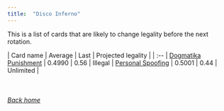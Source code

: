 ```yaml
---
title:  "Disco Inferno"
---
```


This is a list of cards that are likely to change legality before the next rotation.

| Card name | Average | Last | Projected legality |
| :-- |
[Dogmatika Punishment](https://db.ygoprodeck.com/card/?search=Dogmatika%20Punishment) | 0.4990 | 0.56 | Illegal |
[Personal Spoofing](https://db.ygoprodeck.com/card/?search=Personal%20Spoofing) | 0.5001 | 0.44 | Unlimited |

<br>

###### [Back home](index)